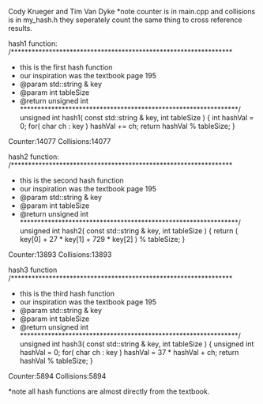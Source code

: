 Cody Krueger and Tim Van Dyke
*note counter is in main.cpp and collisions is in my_hash.h
they seperately count the same thing to cross reference results.

hash1 function:
/****************************************************************
 * this is the first hash function
 * our inspiration was the textbook page 195
 * @param std::string & key
 * @param int tableSize
 * @return unsigned int
  ***************************************************************/
	unsigned int hash1( const std::string & key, int tableSize )
	{
		int hashVal = 0;
		for( char ch : key )
			hashVal += ch;
		return hashVal % tableSize;
	}

Counter:14077
Collisions:14077


hash2 function:
/****************************************************************
 * this is the second hash function
 * our inspiration was the textbook page 195
 * @param std::string & key
 * @param int tableSize
 * @return unsigned int
 ***************************************************************/
	unsigned int hash2( const std::string & key, int tableSize )
	{
		return ( key[0] + 27 * key[1] + 729 * key[2] ) % tableSize;
	}

Counter:13893
Collisions:13893


hash3 function
/****************************************************************
 * this is the third hash function
 * our inspiration was the textbook page 195
 * @param std::string & key
 * @param int tableSize
 * @return unsigned int
 ***************************************************************/
	unsigned int hash3( const std::string & key, int tableSize )
	{
		unsigned int hashVal = 0;
		for( char ch : key )
			hashVal = 37 * hashVal + ch;
		return hashVal % tableSize;
	}

Counter:5894
Collisions:5894

*note all hash functions are almost directly from the textbook.
